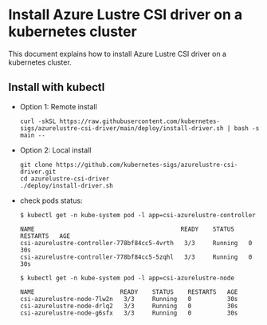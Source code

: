 # Install Azure Lustre CSI driver on a kubernetes cluster

This document explains how to install Azure Lustre CSI driver on a kubernetes cluster.

## Install with kubectl

- Option 1: Remote install

    ```shell
    curl -skSL https://raw.githubusercontent.com/kubernetes-sigs/azurelustre-csi-driver/main/deploy/install-driver.sh | bash -s main --
    ```

- Option 2: Local install

    ```shell
    git clone https://github.com/kubernetes-sigs/azurelustre-csi-driver.git
    cd azurelustre-csi-driver
    ./deploy/install-driver.sh
    ```

- check pods status:

    ```shell
    $ kubectl get -n kube-system pod -l app=csi-azurelustre-controller

    NAME                                         READY    STATUS    RESTARTS   AGE
    csi-azurelustre-controller-778bf84cc5-4vrth   3/3     Running   0          30s
    csi-azurelustre-controller-778bf84cc5-5zqhl   3/3     Running   0          30s

    $ kubectl get -n kube-system pod -l app=csi-azurelustre-node

    NAME                        READY    STATUS    RESTARTS   AGE
    csi-azurelustre-node-7lw2n   3/3     Running   0          30s
    csi-azurelustre-node-drlq2   3/3     Running   0          30s
    csi-azurelustre-node-g6sfx   3/3     Running   0          30s
    ```
